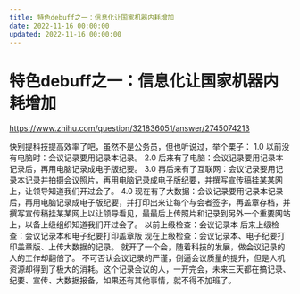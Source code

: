 ```yaml
---
title: 特色debuff之一：信息化让国家机器内耗增加
date: 2022-11-16 00:00:00
updated: 2022-11-16 00:00:00
---
```


# 特色debuff之一：信息化让国家机器内耗增加

https://www.zhihu.com/question/321836051/answer/2745074213

快别提科技提高效率了吧，虽然不是公务员，但也听说过，举个栗子：
1.0 以前没有电脑时：会议记录要用记录本记录。
2.0 后来有了电脑：会议记录要用记录本记录后，再用电脑记录成电子版纪要。
3.0 再后来有了互联网：会议记录要用记录本记录并拍摄会议照片，再用电脑记录成电子版纪要，并撰写宣传稿挂某某网上，让领导知道我们开过会了。
4.0 现在有了大数据：会议记录要用记录本记录后，再用电脑记录成电子版纪要，并打印出来让每个与会者签字，再盖章存档，并撰写宣传稿挂某某网上以让领导看见，最最后上传照片和记录到另外一个重要网站上，以备上级组织知道我们开过会了。
以前上级检查：会议记录本
后来上级检查：会议记录本和电子纪要打印盖章版
现在上级检查：会议记录本、电子纪要打印盖章版、上传大数据的记录。
就开了一个会，随着科技的发展，做会议记录的人的工作却翻倍了。
不可否认会议记录的严谨，倒逼会议质量的提升，但是人机资源却得到了极大的消耗。这个记录会议的人，一开完会，未来三天都在搞记录、纪要、宣传、大数据报备，如果还有其他事情，就不得不加班了。
